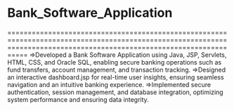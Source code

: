 # Bank_Software_Application

=======================================================================================================================================================================
=>Developed a Bank Software Application using Java, JSP, Servlets, HTML, CSS, and Oracle SQL, enabling secure banking operations such as fund transfers, account management, and transaction tracking.
=>Designed an interactive dashboard.jsp for real-time user insights, ensuring seamless navigation and an intuitive banking experience.
=>Implemented secure authentication, session management, and database integration, optimizing system performance and ensuring data integrity.
